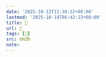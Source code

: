 ```yaml
---
date: '2025-10-13T11:30:22+08:00'
lastmod: '2025-10-14T06:42:23+08:00'
title: 󰥢
url: 󰥢
tags: [𥅨]
src: GHZR
note:
---
```

